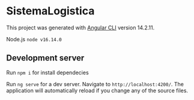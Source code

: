 # SistemaLogistica

This project was generated with [Angular CLI](https://github.com/angular/angular-cli) version 14.2.11.

Node.js `node v16.14.0`

## Development server
Run `npm i` for install dependecies

Run `ng serve` for a dev server. Navigate to `http://localhost:4200/`. The application will automatically reload if you change any of the source files.

